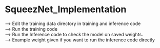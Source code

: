 # SqueezNet_Implementation
--> Edit the training data directory in training and inference code</br>
--> Run the training code</br>
--> Run the Inference code to check the model on saved weights.</br>
--> Example weight given if you want to run the inference code directly
